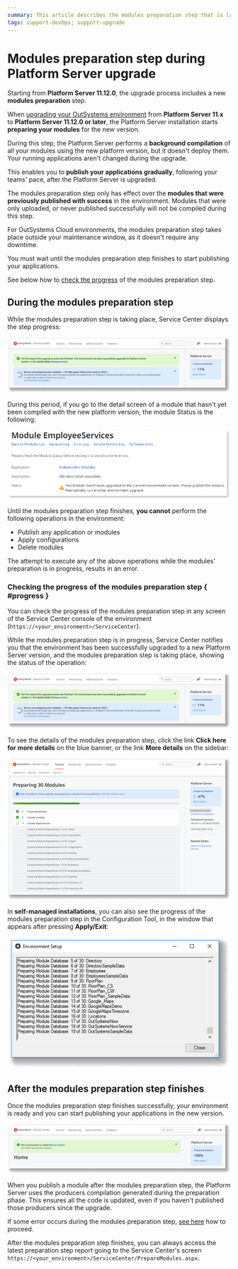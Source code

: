 ```yaml
---
summary: This article describes the modules preparation step that is launched during a Platform Server upgrade.
tags: support-devOps; support-upgrade
---
```


# Modules preparation step during Platform Server upgrade

Starting from **Platform Server 11.12.0**, the upgrade process includes a new **modules preparation** step.

When [upgrading your OutSystems environment](upgrade-platform.md#upgrade-ps) from **Platform Server 11.x** to **Platform Server 11.12.0 or later**, the Platform Server installation starts **preparing your modules** for the new version.

During this step, the Platform Server performs a **background compilation** of all your modules using the new platform version, but it doesn't deploy them. Your running applications aren't changed during the upgrade.

This enables you to **publish your applications gradually**, following your teams' pace, after the Platform Server is upgraded.

The modules preparation step only has effect over the **modules that were previously published with success** in the environment. Modules that were only uploaded, or never published successfully will not be compiled during this step.

<div class="info" markdown="1">

For OutSystems Cloud environments, the modules preparation step takes place outside your maintenance window, as it doesn't require any downtime.

</div>

You must wait until the modules preparation step finishes to start publishing your applications.

See below how to [check the progress](#progress) of the modules preparation step.

## During the modules preparation step

While the modules preparation step is taking place, Service Center displays the step progress:

![Modules preparation step in progress (Service Center)](images/module-preparation-progress-sc.png)

During this period, if you go to the detail screen of a module that hasn't yet been compiled with the new platform version, the module Status is the following:

![module detail screen](images/module-preparation-detail-screen-sc.png)

Until the modules preparation step finishes, **you cannot** perform the following operations in the environment:

* Publish any application or modules
* Apply configurations
* Delete modules

The attempt to execute any of the above operations while the modules' preparation is in progress, results in an error.

### Checking the progress of the modules preparation step { #progress }

You can check the progress of the modules preparation step in any screen of the Service Center console of the environment (`https://<your_environment>/ServiceCenter`).

While the modules preparation step is in progress, Service Center notifies you that the environment has been successfully upgraded to a new Platform Server version, and the modules preparation step is taking place, showing the status of the operation:

![Modules preparation step in progress (Service Center)](images/module-preparation-progress-sc.png)

To see the details of the modules preparation step, click the link **Click here for more details** on the blue banner, or the link **More details** on the sidebar:

![Modules preparation step progress details (Service Center)](images/module-preparation-detail-sc.png)

In **self-managed installations**, you can also see the progress of the modules preparation step in the Configuration Tool, in the window that appears after pressing **Apply/Exit**:

![Modules preparation step in progress (Configuration Tool)](images/module-preparation-progress-ct.png)

## After the modules preparation step finishes

Once the modules preparation step finishes successfully, your environment is ready and you can start publishing your applications in the new version.

![Modules preparation step finished successfully (Service Center)](images/module-preparation-success-sc.png)

When you publish a module after the modules preparation step, the Platform Server uses the producers compilation generated during the preparation phase. This ensures all the code is updated, even if you haven't published those producers since the upgrade.

If some error occurs during the modules preparation step, [see here](upgrade-platform-errors.md) how to proceed.

After the modules preparation step finishes, you can always access the latest preparation step report going to the Service Center's screen `https://<your_environment>/ServiceCenter/PrepareModules.aspx`.
